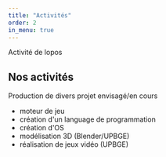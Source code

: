 ```yaml
---
title: "Activités"
order: 2
in_menu: true
---
```

<link rel="icon" href="images/lopos_icon.ico" type="image/x-icon">
Activité de lopos

## Nos activités

Production de divers projet envisagé/en cours

- moteur de jeu
- création d'un language de programmation
- création d'OS
- modélisation 3D (Blender/UPBGE)
- réalisation de jeux vidéo (UPBGE)
